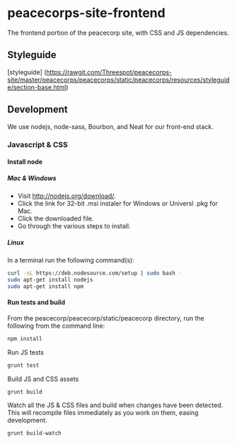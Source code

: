 peacecorps-site-frontend
========================

The frontend portion of the peacecorp site, with CSS and JS dependencies.

## Styleguide

[styleguide] (https://rawgit.com/Threespot/peacecorps-site/master/peacecorps/peacecorps/static/peacecorps/resources/styleguide/section-base.html)


## Development
We use nodejs, node-sass, Bourbon, and Neat for our front-end stack.

### Javascript & CSS
#### Install node

##### Mac & Windows
- Visit http://nodejs.org/download/.
- Click the link for 32-bit .msi instaler for Windows or Universl .pkg for Mac.
- Click the downloaded file.
- Go through the various steps to install.

##### Linux
In a terminal run the following command(s):

```bash
curl -sL https://deb.nodesource.com/setup | sudo bash -
sudo apt-get install nodejs
sudo apt-get install npm
```

#### Run tests and build
From the peacecorp/peacecorp/static/peacecorp directory, run the following from
the command line:

```bash
npm install
```

Run JS tests

```bash
grunt test
```

Build JS and CSS assets

```bash
grunt build
```

Watch all the JS & CSS files and build when changes have been detected. This will
recompile files immediately as you work on them, easing development.

```bash
grunt build-watch
```
